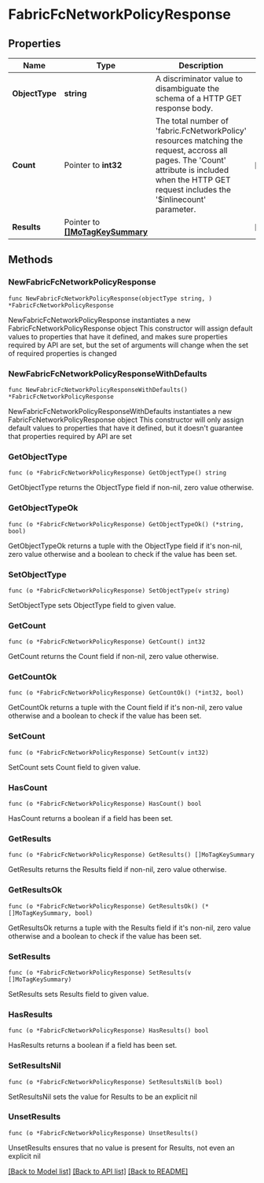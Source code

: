 # FabricFcNetworkPolicyResponse

## Properties

Name | Type | Description | Notes
------------ | ------------- | ------------- | -------------
**ObjectType** | **string** | A discriminator value to disambiguate the schema of a HTTP GET response body. | 
**Count** | Pointer to **int32** | The total number of &#39;fabric.FcNetworkPolicy&#39; resources matching the request, accross all pages. The &#39;Count&#39; attribute is included when the HTTP GET request includes the &#39;$inlinecount&#39; parameter. | [optional] 
**Results** | Pointer to [**[]MoTagKeySummary**](MoTagKeySummary.md) |  | [optional] 

## Methods

### NewFabricFcNetworkPolicyResponse

`func NewFabricFcNetworkPolicyResponse(objectType string, ) *FabricFcNetworkPolicyResponse`

NewFabricFcNetworkPolicyResponse instantiates a new FabricFcNetworkPolicyResponse object
This constructor will assign default values to properties that have it defined,
and makes sure properties required by API are set, but the set of arguments
will change when the set of required properties is changed

### NewFabricFcNetworkPolicyResponseWithDefaults

`func NewFabricFcNetworkPolicyResponseWithDefaults() *FabricFcNetworkPolicyResponse`

NewFabricFcNetworkPolicyResponseWithDefaults instantiates a new FabricFcNetworkPolicyResponse object
This constructor will only assign default values to properties that have it defined,
but it doesn't guarantee that properties required by API are set

### GetObjectType

`func (o *FabricFcNetworkPolicyResponse) GetObjectType() string`

GetObjectType returns the ObjectType field if non-nil, zero value otherwise.

### GetObjectTypeOk

`func (o *FabricFcNetworkPolicyResponse) GetObjectTypeOk() (*string, bool)`

GetObjectTypeOk returns a tuple with the ObjectType field if it's non-nil, zero value otherwise
and a boolean to check if the value has been set.

### SetObjectType

`func (o *FabricFcNetworkPolicyResponse) SetObjectType(v string)`

SetObjectType sets ObjectType field to given value.


### GetCount

`func (o *FabricFcNetworkPolicyResponse) GetCount() int32`

GetCount returns the Count field if non-nil, zero value otherwise.

### GetCountOk

`func (o *FabricFcNetworkPolicyResponse) GetCountOk() (*int32, bool)`

GetCountOk returns a tuple with the Count field if it's non-nil, zero value otherwise
and a boolean to check if the value has been set.

### SetCount

`func (o *FabricFcNetworkPolicyResponse) SetCount(v int32)`

SetCount sets Count field to given value.

### HasCount

`func (o *FabricFcNetworkPolicyResponse) HasCount() bool`

HasCount returns a boolean if a field has been set.

### GetResults

`func (o *FabricFcNetworkPolicyResponse) GetResults() []MoTagKeySummary`

GetResults returns the Results field if non-nil, zero value otherwise.

### GetResultsOk

`func (o *FabricFcNetworkPolicyResponse) GetResultsOk() (*[]MoTagKeySummary, bool)`

GetResultsOk returns a tuple with the Results field if it's non-nil, zero value otherwise
and a boolean to check if the value has been set.

### SetResults

`func (o *FabricFcNetworkPolicyResponse) SetResults(v []MoTagKeySummary)`

SetResults sets Results field to given value.

### HasResults

`func (o *FabricFcNetworkPolicyResponse) HasResults() bool`

HasResults returns a boolean if a field has been set.

### SetResultsNil

`func (o *FabricFcNetworkPolicyResponse) SetResultsNil(b bool)`

 SetResultsNil sets the value for Results to be an explicit nil

### UnsetResults
`func (o *FabricFcNetworkPolicyResponse) UnsetResults()`

UnsetResults ensures that no value is present for Results, not even an explicit nil

[[Back to Model list]](../README.md#documentation-for-models) [[Back to API list]](../README.md#documentation-for-api-endpoints) [[Back to README]](../README.md)


